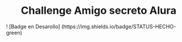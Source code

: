 <h1 align="center"> Challenge Amigo secreto Alura </h1>  
! [Badge en Desarollo] (https://img.shields.io/badge/STATUS-HECHO-green)

